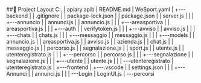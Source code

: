 ##📁 Project Layout
C:.
|   apiary.apib
|   README.md
|   WeSport.yaml
|
+---backend
|   |   .gitignore
|   |   package-lock.json
|   |   package.json
|   |   server.js
|   |
|   +---annuncio
|   |       annunci.js
|   |       annuncio.js
|   |
|   +---areasportiva
|   |       areasportiva.js
|   |
|   +---auth
|   |       verifytoken.js
|   |
|   +---avviso
|   |       avviso.js
|   |
|   +---chats
|   |       chats.js
|   |
|   +---messaggio
|   |       messaggio.js
|   |
|   +---models
|   |       annuncio.js
|   |       areasportiva.js
|   |       avviso.js
|   |       azienda.js
|   |       chat.js
|   |       messaggio.js
|   |       percorso.js
|   |       segnalazione.js
|   |       sport.js
|   |       utente.js
|   |       utenteregistrato.js
|   |
|   +---percorso
|   |       percorso.js
|   |
|   +---segnalazione
|   |       segnalazione.js
|   |
|   +---utente
|   |       utente.js
|   |
|   \---utenteregistrato
|           utenteregistrato.js
|
+---frontend
|   +---.vscode
|   |       settings.json
|   |
|   +---Annunci
|   |       annunci.js
|   |
|   \---Login
|           LoginUI.js
|
\---percorsi